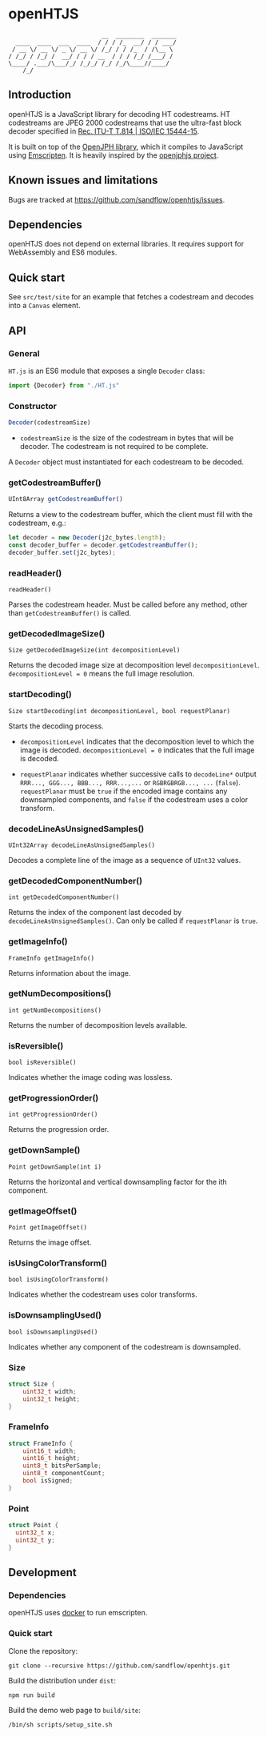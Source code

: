# openHTJS

                              __  ________  _______
      ____  ____  ___  ____  / / / /_  __/ / / ___/
     / __ \/ __ \/ _ \/ __ \/ /_/ / / /_  / /\__ \ 
    / /_/ / /_/ /  __/ / / / __  / / / /_/ /___/ / 
    \____/ .___/\___/_/ /_/_/ /_/ /_/\____//____/  
        /_/                                                            

## Introduction

openHTJS is a JavaScript library for decoding HT codestreams. HT codestreams are JPEG 2000 codestreams that use the ultra-fast block decoder
specified in [Rec. ITU-T T.814 | ISO/IEC 15444-15](https://www.itu.int/rec/T-REC-T.814).

It is built on top of the [OpenJPH library](https://github.com/aous72/OpenJPH), which it compiles to JavaScript using
[Emscripten](https://emscripten.org/index.html). It is heavily inspired by the [openjphjs
project](https://github.com/chafey/openjphjs).

## Known issues and limitations

Bugs are tracked at https://github.com/sandflow/openhtjs/issues.

## Dependencies

openHTJS does not depend on external libraries. It requires support for WebAssembly and ES6 modules.

## Quick start

See `src/test/site` for an example that fetches a codestream and decodes into a `Canvas` element.

## API

### General

`HT.js` is an ES6 module that exposes a single `Decoder` class:

```js
import {Decoder} from "./HT.js"
```

### Constructor

```js
Decoder(codestreamSize)
```

* `codestreamSize` is the size of the codestream in bytes that will be decoder. The codestream is not required to be complete.

A `Decoder` object must instantiated for each codestream to be decoded.

### getCodestreamBuffer()

```js
UInt8Array getCodestreamBuffer()
```

Returns a view to the codestream buffer, which the client must fill with the codestream, e.g.:

```js
let decoder = new Decoder(j2c_bytes.length);
const decoder_buffer = decoder.getCodestreamBuffer();
decoder_buffer.set(j2c_bytes);
```

### readHeader()

    readHeader()

Parses the codestream header. Must be called before any method, other than `getCodestreamBuffer()` is called.

### getDecodedImageSize()

    Size getDecodedImageSize(int decompositionLevel)

Returns the decoded image size at decomposition level `decompositionLevel`. `decompositionLevel = 0` means the full image resolution.

### startDecoding()

    Size startDecoding(int decompositionLevel, bool requestPlanar)

Starts the decoding process.

* `decompositionLevel` indicates that the decomposition level to which the image is decoded. `decompositionLevel = 0` indicates that
  the full image is decoded.

* `requestPlanar` indicates whether successive calls to `decodeLine*` output `RRR..., GGG..., BBB..., RRR...,...` or  `RGBRGBRGB...,
  ...` (`false`). `requestPlanar` must be `true` if the encoded image contains any downsampled components, and `false` if the
  codestream uses a color transform.

### decodeLineAsUnsignedSamples()

    UInt32Array decodeLineAsUnsignedSamples()

Decodes a complete line of the image as a sequence of `UInt32` values.

### getDecodedComponentNumber()

    int getDecodedComponentNumber()

Returns the index of the component last decoded by `decodeLineAsUnsignedSamples()`. Can only be called if `requestPlanar` is `true`.

### getImageInfo()

    FrameInfo getImageInfo()

Returns information about the image.

### getNumDecompositions()

    int getNumDecompositions()

Returns the number of decomposition levels available.

### isReversible()

    bool isReversible()

Indicates whether the image coding was lossless.

### getProgressionOrder()

    int getProgressionOrder()

Returns the progression order.

### getDownSample()

    Point getDownSample(int i)

Returns the horizontal and vertical downsampling factor for the ith component.

### getImageOffset()

    Point getImageOffset()

Returns the image offset.

### isUsingColorTransform()

    bool isUsingColorTransform()

Indicates whether the codestream uses color transforms.

### isDownsamplingUsed()

    bool isDownsamplingUsed()

Indicates whether any component of the codestream is downsampled.

### Size

```cpp
struct Size {
    uint32_t width;
    uint32_t height;
}
```

### FrameInfo

```cpp
struct FrameInfo {
    uint16_t width;
    uint16_t height;
    uint8_t bitsPerSample;
    uint8_t componentCount;
    bool isSigned;
}
```

### Point

```cpp
struct Point {
  uint32_t x;
  uint32_t y;
}
```

## Development

### Dependencies

openHTJS uses [docker](https://www.docker.com/) to run emscripten.

### Quick start

Clone the repository:

    git clone --recursive https://github.com/sandflow/openhtjs.git

Build the distribution under `dist`:

    npm run build

Build the demo web page to `build/site`:

    /bin/sh scripts/setup_site.sh
